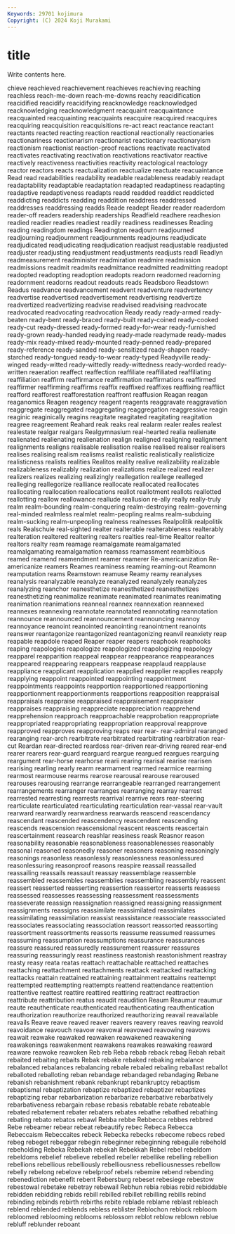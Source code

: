 ```yaml
---
Keywords: 29701 kojimura
Copyright: (C) 2024 Koji Murakami
---
```


# title

Write contents here.



chieve reachieved reachievement reachieves reachieving reaching reachless reach-me-down reach-me-downs
reachy reacidification reacidified reacidify reacidifying reacknowledge reacknowledged reacknowledging reacknowledgment reacquaint
reacquaintance reacquainted reacquainting reacquaints reacquire reacquired reacquires reacquiring reacquisition reacquisitions
re-act react reactance reactant reactants reacted reacting reaction reactional reactionally
reactionaries reactionariness reactionarism reactionarist reactionary reactionaryism reactionism reactionist reaction-proof reactions
reactivate reactivated reactivates reactivating reactivation reactivations reactivator reactive reactively reactiveness
reactivities reactivity reactological reactology reactor reactors reacts reactualization reactualize reactuate
reacuaintance Read read readabilities readability readable readableness readably readapt readaptability
readaptable readaptation readapted readaptiness readapting readaptive readaptiveness readapts readd readded
readdict readdicted readdicting readdicts readding readdition readdress readdressed readdresses readdressing
readds Reade readept Reader reader readerdom reader-off readers readership readerships
Readfield readhere readhesion readied readier readies readiest readily readiness readinesses
Reading reading readingdom readings Readington readjourn readjourned readjourning readjournment readjournments
readjourns readjudicate readjudicated readjudicating readjudication readjust readjustable readjusted readjuster readjusting
readjustment readjustments readjusts readl Readlyn readmeasurement readminister readmiration readmire readmission
readmissions readmit readmits readmittance readmitted readmitting readopt readopted readopting readoption
readopts readorn readorned readorning readornment readorns readout readouts reads Readsboro
Readstown Readus readvance readvancement readvent readventure readvertency readvertise readvertised readvertisement
readvertising readvertize readvertized readvertizing readvise readvised readvising readvocate readvocated readvocating
readvocation Ready ready ready-armed ready-beaten ready-bent ready-braced ready-built ready-coined ready-cooked
ready-cut ready-dressed ready-formed ready-for-wear ready-furnished ready-grown ready-handed readying ready-made readymade
ready-mades ready-mix ready-mixed ready-mounted ready-penned ready-prepared ready-reference ready-sanded ready-sensitized ready-shapen
ready-starched ready-tongued ready-to-wear ready-typed Readyville ready-winged ready-witted ready-wittedly ready-wittedness ready-worded
ready-written reaeration reaffect reaffection reaffiliate reaffiliated reaffiliating reaffiliation reaffirm reaffirmance
reaffirmation reaffirmations reaffirmed reaffirmer reaffirming reaffirms reaffix reaffixed reaffixes reaffixing
reafflict reafford reafforest reafforestation reaffront reaffusion Reagan reagan reaganomics Reagen
reagency reagent reagents reaggravate reaggravation reaggregate reaggregated reaggregating reaggregation reaggressive
reagin reaginic reaginically reagins reagitate reagitated reagitating reagitation reagree reagreement
Reahard reak reaks real realarm realer reales realest realestate realgar
realgars Realgymnasium real-hearted realia realienate realienated realienating realienation realign realigned
realigning realignment realignments realigns realisable realisation realise realised realiser realisers
realises realising realism realisms realist realistic realistically realisticize realisticness realists
realities Realitos reality realive realizability realizable realizableness realizably realization realizations
realize realized realizer realizers realizes realizing realizingly reallegation reallege realleged
realleging reallegorize realliance reallocate reallocated reallocates reallocating reallocation reallocations reallot
reallotment reallots reallotted reallotting reallow reallowance reallude reallusion re-ally really
really-truly realm realm-bounding realm-conquering realm-destroying realm-governing real-minded realmless realmlet realm-peopling
realms realm-subduing realm-sucking realm-unpeopling realness realnesses Realpolitik realpolitik reals Realschule
real-sighted realter realterable realterableness realterably realteration realtered realtering realters realties
real-time Realtor realtor realtors realty ream reamage reamalgamate reamalgamated reamalgamating
reamalgamation reamass reamassment reambitious reamed reamend reamendment reamer reamerer Re-americanization
Re-americanize reamers Reames reaminess reaming reaming-out Reamonn reamputation reams Reamstown
reamuse Reamy reamy reanalyses reanalysis reanalyzable reanalyze reanalyzed reanalyzely reanalyzes
reanalyzing reanchor reanesthetize reanesthetized reanesthetizes reanesthetizing reanimalize reanimate reanimated reanimates
reanimating reanimation reanimations reanneal reannex reannexation reannexed reannexes reannexing reannotate
reannotated reannotating reannotation reannounce reannounced reannouncement reannouncing reannoy reannoyance reanoint
reanointed reanointing reanointment reanoints reanswer reantagonize reantagonized reantagonizing reanvil reanxiety
reap reapable reapdole reaped Reaper reaper reapers reaphook reaphooks reaping
reapologies reapologize reapologized reapologizing reapology reapparel reapparition reappeal reappear reappearance
reappearances reappeared reappearing reappears reappease reapplaud reapplause reappliance reapplicant reapplication
reapplied reapplier reapplies reapply reapplying reappoint reappointed reappointing reappointment reappointments
reappoints reapportion reapportioned reapportioning reapportionment reapportionments reapportions reapposition reappraisal reappraisals
reappraise reappraised reappraisement reappraiser reappraises reappraising reappreciate reappreciation reapprehend reapprehension
reapproach reapproachable reapprobation reappropriate reappropriated reappropriating reappropriation reapproval reapprove reapproved
reapproves reapproving reaps rear rear- rear-admiral rearanged rearanging rear-arch rearbitrate
rearbitrated rearbitrating rearbitration rear-cut Reardan rear-directed reardoss rear-driven rear-driving reared
rear-end rearer rearers rear-guard rearguard reargue reargued reargues rearguing reargument
rear-horse rearhorse rearii rearing rearisal rearise rearisen rearising rearling rearly
rearm rearmament rearmed rearmice rearming rearmost rearmouse rearms rearose rearousal
rearouse rearoused rearouses rearousing rearrange rearrangeable rearranged rearrangement rearrangements rearranger
rearranges rearranging rearray rearrest rearrested rearresting rearrests rearrival rearrive rears
rear-steering rearticulate rearticulated rearticulating rearticulation rear-vassal rear-vault rearward rearwardly rearwardness
rearwards reascend reascendancy reascendant reascended reascendency reascendent reascending reascends reascension
reascensional reascent reascents reascertain reascertainment reasearch reashlar reasiness reask Reasnor
reason reasonability reasonable reasonableness reasonablenesses reasonably reasonal reasoned reasonedly reasoner
reasoners reasoning reasoningly reasonings reasonless reasonlessly reasonlessness reasonlessured reasonlessuring reasonproof
reasons reaspire reassail reassailed reassailing reassails reassault reassay reassemblage reassemble
reassembled reassembles reassemblies reassembling reassembly reassent reassert reasserted reasserting reassertion
reassertor reasserts reassess reassessed reassesses reassessing reassessment reassessments reasseverate reassign
reassignation reassigned reassigning reassignment reassignments reassigns reassimilate reassimilated reassimilates reassimilating
reassimilation reassist reassistance reassociate reassociated reassociates reassociating reassociation reassort reassorted
reassorting reassortment reassortments reassorts reassume reassumed reassumes reassuming reassumption reassumptions
reassurance reassurances reassure reassured reassuredly reassurement reassurer reassures reassuring reassuringly
reast reastiness reastonish reastonishment reastray reasty reasy reata reatas reattach
reattachable reattached reattaches reattaching reattachment reattachments reattack reattacked reattacking reattacks
reattain reattained reattaining reattainment reattains reattempt reattempted reattempting reattempts reattend
reattendance reattention reattentive reattest reattire reattired reattiring reattract reattraction reattribute
reattribution reatus reaudit reaudition Reaum Reaumur reaumur reaute reauthenticate reauthenticated
reauthenticating reauthentication reauthorization reauthorize reauthorized reauthorizing reavail reavailable reavails Reave
reave reaved reaver reavers reavery reaves reaving reavoid reavoidance reavouch
reavow reavowal reavowed reavowing reavows reawait reawake reawaked reawaken reawakened
reawakening reawakenings reawakenment reawakens reawakes reawaking reaward reaware reawoke reawoken
Reb reb Reba rebab reback rebag Rebah rebait rebaited rebaiting
rebaits Rebak rebake rebaked rebaking rebalance rebalanced rebalances rebalancing rebale
rebaled rebaling reballast reballot reballoted reballoting reban rebandage rebandaged rebandaging
Rebane rebanish rebanishment rebank rebankrupt rebankruptcy rebaptism rebaptismal rebaptization rebaptize
rebaptized rebaptizer rebaptizes rebaptizing rebar rebarbarization rebarbarize rebarbative rebarbatively rebarbativeness
rebargain rebase rebasis rebatable rebate rebateable rebated rebatement rebater rebaters
rebates rebathe rebathed rebathing rebating rebato rebatos rebawl Rebba rebbe
Rebbecca rebbes rebbred Rebe rebeamer rebear rebeat rebeautify rebec Rebeca
Rebecca Rebeccaism Rebeccaites rebeck Rebecka rebecks rebecome rebecs rebed rebeg
rebeget rebeggar rebegin rebeginner rebeginning rebeguile rebehold rebeholding Rebeka Rebekah
rebekah Rebekkah Rebel rebel rebeldom rebeldoms rebelief rebelieve rebelled rebeller
rebellike rebelling rebellion rebellions rebellious rebelliously rebelliousness rebelliousnesses rebellow rebelly
rebelong rebelove rebelproof rebels rebemire rebend rebending rebenediction rebenefit rebent
Rebersburg rebeset rebesiege rebestow rebestowal rebetake rebetray rebewail Rebhun rebia
rebias rebid rebiddable rebidden rebidding rebids rebill rebilled rebillet rebilling
rebills rebind rebinding rebinds rebirth rebirths rebite reblade reblame reblast
rebleach reblend reblended reblends rebless reblister Reblochon reblock rebloom rebloomed
reblooming reblooms reblossom reblot reblow reblown reblue rebluff reblunder reboant
